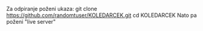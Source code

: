 Za odpiranje poženi ukaza:
git clone https://github.com/randomtuser/KOLEDARCEK.git
cd KOLEDARCEK
Nato pa poženi "live server"
